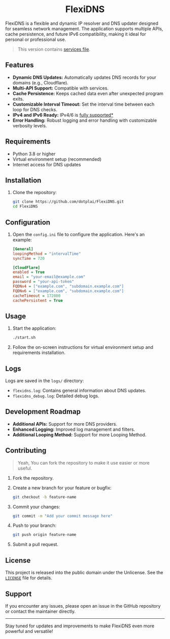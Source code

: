 <h1 align="center">FlexiDNS</h1>

FlexiDNS is a flexible and dynamic IP resolver and DNS updater designed for seamless network management. The application supports multiple APIs, cache persistence, and future IPv6 compatibility, making it ideal for personal or professional use.

> This version contains [services file](/services/readme.md).

## Features

- **Dynamic DNS Updates:** Automatically updates DNS records for your domains (e.g., Cloudflare).
- **Multi-API Support:** Compatible with services.
- **Cache Persistence:** Keeps cached data even after unexpected program exits.
- **Customizable Interval Timeout:** Set the interval time between each loop for DNS checks.
- **IPv4 and IPv6 Ready:** IPv4/6 is [<span title="Only some APIs supported now.">fully supported*</span>](#Features)
- **Error Handling:** Robust logging and error handling with customizable verbosity levels.

## Requirements

- Python 3.8 or higher
- Virtual environment setup (recommended)
- Internet access for DNS updates

## Installation

1. Clone the repository:

   ```bash
   git clone https://github.com/dotplai/FlexiDNS.git
   cd FlexiDNS
   ```

## Configuration

1. Open the `config.ini` file to configure the application. Here's an example:

   ```ini
   [General]
   loopingMethod = "intervalTime"
   syncTime = 720

   [CloudFlare]
   enabled = True
   email = "your-email@example.com"
   password = "your-api-token"
   FQDNv4 = ["example.com", "subdomain.example.com"]
   FQDNv6 = ["example.com", "subdomain.example.com"]
   cacheTimeout = 172800
   cachePersistent = True
   ```

## Usage

1. Start the application:

   ```bash
   ./start.sh
   ```

2. Follow the on-screen instructions for virtual environment setup and requirements installation.

## Logs

Logs are saved in the `logs/` directory:

- `flexidns.log`: Contains general information about DNS updates.
- `flexidns_debug.log`: Detailed debug logs.

## Development Roadmap

- **Additional APIs:** Support for more DNS providers.
- **Enhanced Logging:** Improved log management and filters.
- **Additional Looping Method:** Support for more Looping Method.

## Contributing

> Yeah, You can fork the repository to make it use easier or more useful.

1. Fork the repository.
2. Create a new branch for your feature or bugfix:

   ```bash
   git checkout -b feature-name
   ```

3. Commit your changes:

   ```bash
   git commit -m "Add your commit message here"
   ```

4. Push to your branch:

   ```bash
   git push origin feature-name
   ```

5. Submit a pull request.

## License

This project is released into the public domain under the Unlicense. See the [`LICENSE`](./LICENSE) file for details.

## Support

If you encounter any issues, please open an issue in the GitHub repository or contact the maintainer directly.

---
Stay tuned for updates and improvements to make FlexiDNS even more powerful and versatile!
